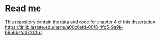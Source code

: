 # Read me
This repository contain the data and code for chapter 4 of this dissertation <https://dr.lib.iastate.edu/items/a00c6efd-00f8-4fd5-9a9b-b956befd3721/full>. 

